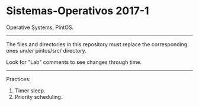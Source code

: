# Sistemas-Operativos 2017-1
Operative Systems, PintOS.

---------------

The files and directories in this repository must replace the corresponding ones under pintos/src/ directory.

Look for "Lab" comments to see changes through time.

---------------

Practices:

1. Timer sleep.
2. Priority scheduling.

